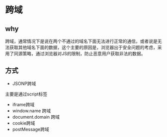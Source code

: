 # 跨域

## why

跨域，通常情况下是说在两个不通过的域名下面无法进行正常的通信，或者说是无法获取其他域名下面的数据，这个主要的原因是，浏览器出于安全问题的考虑，采用了同源策略，通过浏览器对JS的限制，防止恶意用户获取非法的数据。

## 方式

* JSONP跨域

主要是通过script标签

* iframe跨域
* window.name 跨域
* document.domain 跨域
* cookie跨域
* postMessage跨域	

